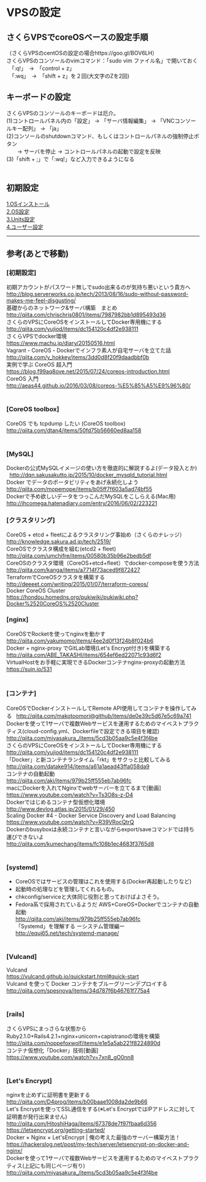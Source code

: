 # VPSの設定

## さくらVPSでcoreOSベースの設定手順   
（さくらVPSのcentOSの設定の場合https://goo.gl/BOV6LH）  
さくらVPSのコンソールのvimコマンド：「sudo vim ファイル名」で開いておく  
　「:q!」　→　「control + z」  
　「:wq」　→　「shift + z」を２回(大文字のZを2回)  

## キーボードの設定
さくらVPSのコンソールのキーボードは厄介。  
(1)コントロールパネル内の「設定」 → 「サーバ情報編集」 → 「VNCコンソールキー配列」 → 「ja」  
(2)コンソールのshutdownコマンド、もしくはコントロールパネルの強制停止ボタン  
　　→ サーバを停止 → コントロールパネルの起動で設定を反映  
(3)「shift + ;」で「:wq!」など入力できるようになる  
　  
## 初期設定
<a href="./1.OSインストール.md">1.OSインストール</a>  
<a href="./2.OS設定.md">2.OS設定</a>  
<a href="./3.Units設定.md">3.Units設定</a>  
<a href="./4.ユーザー設定.md">4.ユーザー設定</a>  
　  

- - - 
## 参考(あとで移動)  

### [初期設定]
初期アカウントがパスワード無しでsudo出来るのが気持ち悪いという貴方へ  
http://blog.serverworks.co.jp/tech/2013/08/16/sudo-without-password-makes-me-feel-disgusting/  
基礎からのネットワーク&サーバ構築　まとめ  
http://qiita.com/chrischris0801/items/7987982bb1d895493d36  
さくらのVPSにCoreOSをインストールしてDocker専用機にする  
http://qiita.com/yujiod/items/dc154120c4df2e938111  
さくらVPSでdocker環境  
https://www.machu.jp/diary/20150516.html  
Vagrant・CoreOS・Dockerでインフラ素人が自宅サーバを立てた話  
http://qiita.com/y_hokkey/items/3dd0d8f20f9daadbbf0b  
実例で学ぶ CoreOS 超入門  
https://blog.f99aq8ove.net/2015/07/24/coreos-introduction.html  
CoreOS 入門  
http://aeas44.github.io/2016/03/08/coreos-%E5%85%A5%E9%96%80/  
　  
### [CoreOS toolbox]
CoreOS でも tcpdump したい (CoreOS toolbox)  
http://qiita.com/dtan4/items/50fd75b56660ed8aa158  
　  
### [MySQL]
Dockerの公式MySQLイメージの使い方を徹底的に解説するよ(データ投入とか)  
http://dqn.sakusakutto.jp/2015/10/docker_mysqld_tutorial.html  
Docker でデータのポータビリティをあげ永続化しよう  
http://qiita.com/mopemope/items/b05ff7f603a5ad74bf55  
Dockerで予め欲しいデータをつっこんだMySQLをこしらえる(Mac用)  
http://ihcomega.hatenadiary.com/entry/2016/06/02/223221  

### [クラスタリング]
CoreOS + etcd + fleetによるクラスタリング事始め（さくらのナレッジ）  
http://knowledge.sakura.ad.jp/tech/2519/  
CoreOSでクラスタ構成を組む(etcd2 + fleet)  
http://qiita.com/umchifre/items/00580b35b96e2bedb5df  
CoreOSのクラスタ環境（CoreOS+etcd+fleet）でdocker-composeを使う方法  
http://qiita.com/kanga/items/a7714f73aced9f872427  
TerraformでCoreOSクラスタを構築する  
http://deeeet.com/writing/2015/01/07/terraform-coreos/  
Docker CoreOS Cluster  
https://hondou.homedns.org/pukiwiki/pukiwiki.php?Docker%2520CoreOS%2520Cluster  

### [nginx]
CoreOSでRocketを使ってnginxを動かす  
http://qiita.com/yakumomo/items/4ee2d0f13f24b8f024b6  
Docker + nginx-proxy でGitLab環境(Let's Encrypt付き)を構築する  
http://qiita.com/ABE_TAKASHI/items/654ef6ed22071c93d6f2  
VirtualHostをお手軽に実現できるDockerコンテナnginx-proxyの起動方法  
https://suin.io/531  
　  
### [コンテナ]
CoreOSでDockerインストールしてRemote API使用してコンテナを操作してみる  
http://qiita.com/makotoomori@github/items/de0e39c5d67e5c69a741  
Dockerを使って1サーバで複数Webサービスを運用するためのマイベストプラクティス(cloud-config.yml、Dockerfileで設定できる項目を確認)  
http://qiita.com/miyasakura_/items/5cd3b05aa9c5e4f3f4be  
さくらのVPSにCoreOSをインストールしてDocker専用機にする  
http://qiita.com/yujiod/items/dc154120c4df2e938111  
「Docker」と新コンテナランタイム「rkt」をサクっと比較してみる  
http://qiita.com/datake914/items/a61a1aead43ffa058da9  
コンテナの自動起動  
http://qiita.com/aki/items/979b25ff555eb7ab96fc  
macにDockerを入れてNginxでwebサーバーを立てるまで[動画]  
https://www.youtube.com/watch?v=Ts3O8s-z-D4  
Dockerではじめるコンテナ型仮想化環境  
http://www.devlog.atlas.jp/2015/01/29/450  
Scaling Docker #4 - Docker Service Discovery and Load Balancing  
https://www.youtube.com/watch?v=R39VRocQtrQ  
Dockerのbusyboxは永続コンテナと言いながらexport/saveコマンドでは持ち運びできないよ  
http://qiita.com/kumechang/items/fc108b1ec4683f3765d8  
　  
### [systemd]
- CoreOSではサービスの管理はこれを使用する(Docker再起動したりなど)
- 起動時の処理などを管理してくれるもの。
- chkconfig/serviceと大体同じ役割と思っておけばよさそう。
- Fedora系で採用されているようだ
AWS+CoreOS+Dockerでコンテナの自動起動  
http://qiita.com/aki/items/979b25ff555eb7ab96fc  
「Systemd」を理解する ーシステム管理編ー  
http://equj65.net/tech/systemd-manage/  
　  
### [Vulcand]
Vulcand  
https://vulcand.github.io/quickstart.html#quick-start  
Vulcand を使って Docker コンテナをブルーグリーンデプロイする  
http://qiita.com/spesnova/items/34d787f6b46761f775a4  
　  
### [rails]
さくらVPSにまっさらな状態からRuby2.1.0+Rails4.2.1+nginx+unicorn+capistranoの環境を構築  
http://qiita.com/noppefoxwolf/items/e1e5a5ab221f8224890d  
コンテナ仮想化「Docker」技術[動画]  
https://www.youtube.com/watch?v=7xn8_gO0nn8  
　  
### [Let's Encrypt]
nginxを止めずに証明書を更新する  
http://qiita.com/D4prog/items/b00baae1008da2de9b66  
Let's Encryptを使ってSSL通信をする(※Let's EncryptではIPアドレスに対して証明書が発行出来ません)  
http://qiita.com/HitoshiHaga/items/67378de7f97fbaa6d356  
https://letsencrypt.org/getting-started/  
Docker × Nginx × Let'sEncrypt | 俺の考えた最強のサーバー構築方法！
https://hackerslog.net/post/my-tech/server/letsencrypt-on-docker-and-nginx/  
Dockerを使って1サーバで複数Webサービスを運用するためのマイベストプラクティス(上記にも同じページ有り)  
http://qiita.com/miyasakura_/items/5cd3b05aa9c5e4f3f4be  
